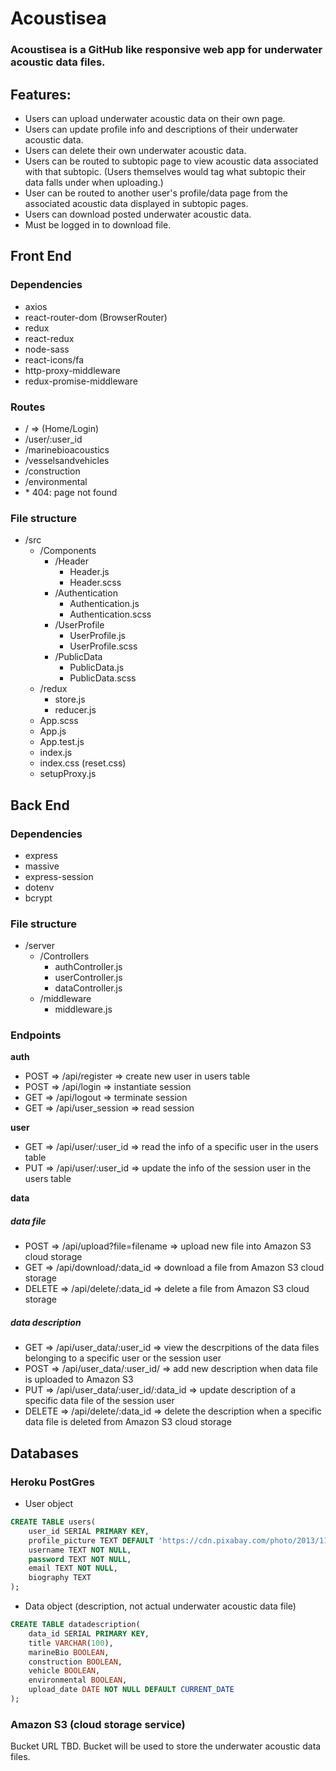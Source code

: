 # Acoustisea

### Acoustisea is a GitHub like responsive web app for underwater acoustic data files. 

## Features:  
- Users can upload underwater acoustic data on their own page.
- Users can update profile info and descriptions of their underwater acoustic data.
- Users can delete their own underwater acoustic data.
- Users can be routed to subtopic page to view acoustic data associated with that subtopic. (Users themselves would tag what subtopic their data falls under when uploading.)
- User can be routed to another user's profile/data page from the associated acoustic data displayed in subtopic pages.
- Users can download posted underwater acoustic data.
- Must be logged in to download file.

## Front End

### Dependencies
- axios
- react-router-dom (BrowserRouter)
- redux
- react-redux
- node-sass
- react-icons/fa
- http-proxy-middleware
- redux-promise-middleware

### Routes

- / => (Home/Login)
- /user/:user_id
- /marinebioacoustics
- /vesselsandvehicles
- /construction
- /environmental
- \* 404: page not found



### File structure

- /src
    - /Components
        - /Header
            - Header.js
            - Header.scss
        - /Authentication
            - Authentication.js
            - Authentication.scss
        - /UserProfile
            - UserProfile.js
            - UserProfile.scss
        - /PublicData
            - PublicData.js
            - PublicData.scss
    - /redux
        - store.js
        - reducer.js
    - App.scss
    - App.js
    - App.test.js
    - index.js
    - index.css (reset.css)
    - setupProxy.js

    

## Back End

### Dependencies
- express
- massive
- express-session
- dotenv
- bcrypt

### File structure

 - /server
    - /Controllers
        - authController.js
        - userController.js
        - dataController.js
    - /middleware
        - middleware.js

### Endpoints

**auth**
- POST => /api/register => create new user in users table
- POST => /api/login => instantiate session
- GET => /api/logout => terminate session 
- GET => /api/user_session => read session

**user**
- GET => /api/user/:user_id => read the info of a specific user in the users table
- PUT => /api/user/:user_id => update the info of the session user in the users table

**data**

##### data file
- POST => /api/upload?file=filename => upload new file into Amazon S3 cloud storage
- GET => /api/download/:data_id => download a file from Amazon S3 cloud storage
- DELETE => /api/delete/:data_id => delete a file from Amazon S3 cloud storage

##### data description

- GET => /api/user_data/:user_id => view the descrpitions of the data files belonging to a specific user or the session user
- POST => /api/user_data/:user_id/ => add new description when data file is uploaded to Amazon S3
- PUT => /api/user_data/:user_id/:data_id => update description of a specific data file of the session user
- DELETE => /api/delete/:data_id => delete the description when a specific data file is deleted from Amazon S3 cloud storage


## Databases

### Heroku PostGres

- User object

```sql
CREATE TABLE users(
    user_id SERIAL PRIMARY KEY,
    profile_picture TEXT DEFAULT 'https://cdn.pixabay.com/photo/2013/11/01/11/13/dolphin-203875_1280.jpg',
    username TEXT NOT NULL,
    password TEXT NOT NULL,
    email TEXT NOT NULL,
    biography TEXT
);
```

- Data object (description, not actual underwater acoustic data file)

```sql
CREATE TABLE datadescription(
    data_id SERIAL PRIMARY KEY,
    title VARCHAR(100),
    marineBio BOOLEAN,
    construction BOOLEAN,
    vehicle BOOLEAN,
    environmental BOOLEAN,
    upload_date DATE NOT NULL DEFAULT CURRENT_DATE
);
```

### Amazon S3 (cloud storage service)

Bucket URL TBD. Bucket will be used to store the underwater acoustic data files.